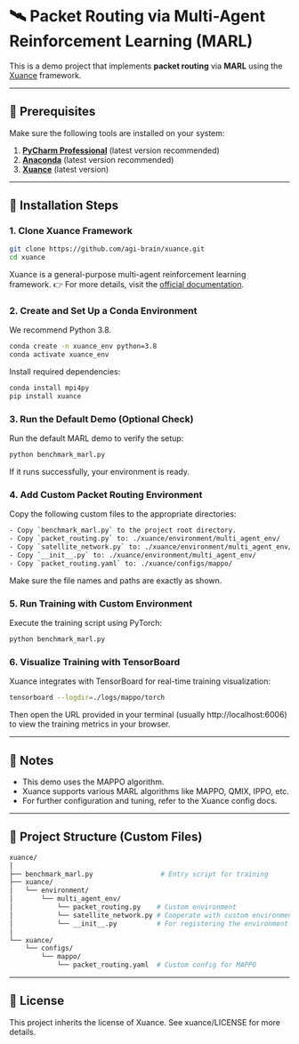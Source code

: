 # 🛰️ Packet Routing via Multi-Agent Reinforcement Learning (MARL)

This is a demo project that implements **packet routing** via **MARL** using the [Xuance](https://github.com/agi-brain/xuance) framework.

---


## 🧰 Prerequisites

Make sure the following tools are installed on your system:

1. **[PyCharm Professional](https://www.jetbrains.com/zh-cn/pycharm/download/)** (latest version recommended)  
2. **[Anaconda](https://www.anaconda.com/download/success)** (latest version recommended)  
3. **[Xuance](https://github.com/agi-brain/xuance)** (latest version)

---

## 🚀 Installation Steps
### 1. Clone Xuance Framework

```bash
git clone https://github.com/agi-brain/xuance.git
cd xuance
```

Xuance is a general-purpose multi-agent reinforcement learning framework.
👉 For more details, visit the [official documentation](https://xuance.readthedocs.io/zh/latest/). 


### 2. Create and Set Up a Conda Environment

We recommend Python 3.8.
```bash
conda create -n xuance_env python=3.8
conda activate xuance_env
```

Install required dependencies:
```bash
conda install mpi4py
pip install xuance
```


### 3. Run the Default Demo (Optional Check)
Run the default MARL demo to verify the setup:
```bash
python benchmark_marl.py
```
If it runs successfully, your environment is ready.


### 4. Add Custom Packet Routing Environment
Copy the following custom files to the appropriate directories:
```bash
- Copy `benchmark_marl.py` to the project root directory.
- Copy `packet_routing.py` to: ./xuance/environment/multi_agent_env/
- Copy `satellite_network.py` to: ./xuance/environment/multi_agent_env/
- Copy `__init__.py` to: ./xuance/environment/multi_agent_env/
- Copy `packet_routing.yaml` to: ./xuance/configs/mappo/
```
Make sure the file names and paths are exactly as shown.


### 5. Run Training with Custom Environment
Execute the training script using PyTorch:
```bash
python benchmark_marl.py
```

### 6. Visualize Training with TensorBoard
Xuance integrates with TensorBoard for real-time training visualization:
```bash
tensorboard --logdir=./logs/mappo/torch
```
Then open the URL provided in your terminal (usually http://localhost:6006) to view the training metrics in your browser.


---
## 📌 Notes
- This demo uses the MAPPO algorithm.
- Xuance supports various MARL algorithms like MAPPO, QMIX, IPPO, etc.
- For further configuration and tuning, refer to the Xuance config docs.


---
## 📂 Project Structure (Custom Files)
```bash
xuance/
│
├── benchmark_marl.py                 # Entry script for training
├── xuance/
│   └── environment/
│       └── multi_agent_env/
│           └── packet_routing.py    # Custom environment
│           └── satellite_network.py # Cooperate with custom environment
│           └── __init__.py          # For registering the environment
│
└── xuance/
    └── configs/
        └── mappo/
            └── packet_routing.yaml  # Custom config for MAPPO
```


---
## 📜 License
This project inherits the license of Xuance. See xuance/LICENSE for more details.

